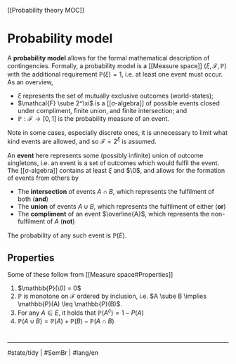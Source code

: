[[Probability theory MOC]]
# Probability model
A **probability model** allows for the formal mathematical description of contingencies.
Formally, a probability model is a [[Measure space]] $(\xi, \mathcal{F}, \mathbb{P})$ with the additional requirement $\mathbb{P}(\xi) = 1$,
i.e. at least one event must occur.
As an overview, 
- $\xi$ represents the set of mutually exclusive outcomes (world-states);
- $\mathcal{F} \sube 2^\xi$ is a [[σ-algebra]] of possible events closed under compliment, finite union, and finite intersection; and
- $\mathbb{P} : \mathcal{F} \to [0,1]$ is the probability measure of an event.

Note in some cases, especially discrete ones,
it is unnecessary to limit what kind events are allowed,
and so $\mathcal{F} = 2^\xi$ is assumed.

An **event** here represents some (possibly infinite) union of outcome singletons,
i.e. an event is a set of outcomes which would fulfil the event.
The [[σ-algebra]] contains at least $\xi$ and $\0$,
and allows for the formation of events from others by

- The **intersection** of events $A \cap B$, which represents the fulfilment of both (**and**)
- The **union** of events $A \cup B$, which represents the fulfilment of either (**or**)
- The **compliment** of an event $\overline{A}$, which represents the non-fulfilment of $A$ (**not**)

The probability of any such event is $\mathbb{P}(E)$.

## Properties

Some of these follow from [[Measure space#Properties]]

1. $\mathbb{P}(\0) = 0$
2. $\mathbb{P}$ is monotone on $\mathcal{F}$ ordered by inclusion, i.e. $A \sube B \implies \mathbb{P}(A) \leq \mathbb{P}(B)$.
3. For any $A \in E$, it holds that $\mathbb{P}(A^c) = 1 - P(A)$
4. $\mathbb{P}(A \cup B) = \mathbb{P}(A) + \mathbb{P}(B) - \mathbb{P}(A \cap B)$


[^cons]: As noted above, it follows from this and other axioms that $\mathbb{P}(A) \in [0,1]$.
[^weak]: A relaxation of this axiom allows for negative probabilities, and such a model is called a [[quasiprobability model]].

#
---
#state/tidy | #SemBr | #lang/en
